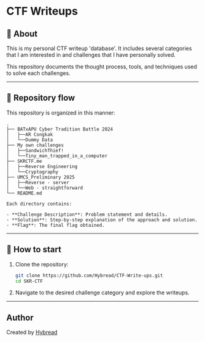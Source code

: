 # CTF Writeups


## 📖 About

This is my personal CTF writeup 'database'. It includes several categories that I am interested in and challenges that I have personally solved. 

This repository documents the thought process, tools, and techniques used to solve each challenges.

---

## 📁 Repository flow

This repository is organized in this manner:

```
.
├── BATxAPU Cyber Tradition Battle 2024
│   ├──AR Congkak
│   └──Dummy Data
├── My own challenges
│   ├──SandwichThief!
│   └──Tiny_man_trapped_in_a_computer
├── SKRCTF.me
│   ├──Reverse Engineering
│   └──Cryptography
├── UMCS_Preliminary 2025
│   ├──Reverse - server
│   └──Web - straightforward
└── README.md

Each directory contains:

- **Challenge Description**: Problem statement and details.
- **Solution**: Step-by-step explanation of the approach and solution.
- **Flag**: The final flag obtained.
```
---
## 🚀 How to start

1. Clone the repository:
   ```bash
   git clone https://github.com/Hybread/CTF-Write-ups.git
   cd SKR-CTF
   ```
2. Navigate to the desired challenge category and explore the writeups.

---


## Author

Created by [Hybread](https://github.com/Hybread)
